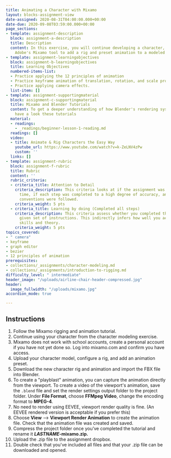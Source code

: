```yaml
---
title: Animating a Character with Mixamo
layout: blocks-assignment-view
date-assigned: 2020-08-31T04:00:00.000+00:00
date-due: 2020-09-08T03:59:00.000+00:00
page_sections:
- template: assignment-description
  block: assignment-a-description
  title: Description
  content: In this exercise, you will continue developing a character, and will use
    Adobe's Mixamo tool to add a rig and preset animation to a modeled character.
- template: assignment-learningobjectives
  block: assignment-b-learningobjectives
  title: Learning Objectives
  numbered-items-list:
  - Practice applying the 12 principles of animation
  - Practice keyframe animation of translation, rotation, and scale properties.
  - Practice applying camera effects.
  list-item: []
- template: assignment-supportingmaterial
  block: assignment-c-supportingmaterial
  title: Mixamo and Blender Tutorials
  content: To get a deeper understanding of how Blender's rendering system works,
    have a look these tutorials
  material:
  - readings:
    - _readings/beginner-lesson-1-reading.md
  readings: []
  video:
  - title: Animate & Rig Characters the Easy Way
    youtube_url: https://www.youtube.com/watch?v=k-ZeLNV4zPw
    custom: ''
  links: []
- template: assignment-rubric
  block: assignment-f-rubric
  title: Rubric
  content: ''
  rubric_criteria:
  - criteria_title: Attention to Detail
    criteria_description: This criteria looks at if the assignment was submitted on
      time, if each step was completed to a high degree of accuracy, and if file naming
      conventions were followed.
    criteria_weight: 5 pts
  - criteria_title: Learning by doing (Completed all steps)
    criteria_description: This criteria assess whether you completed the assignment's
      given set of instructions. This indirectly infers how well you acquired foundational
      skills and theory.
    criteria_weight: 5 pts
topics_covered:
- " camera"
- keyframe
- graph editor
- bezier
- 12 principles of animation
prerequisites:
- collections/_assignments/character-modeling.md
- collections/_assignments/introduction-to-rigging.md
difficulty_level: " intermediate"
header_image: "/uploads/airline-chair-header-compressed.jpg"
header:
  image_fullwidth: "/uploads/mixamo.jpg"
accordion_mode: true

---
```

## Instructions

 1. Follow the Mixamo rigging and animation tutorial.
 2. Continue using your character from the character modeling exercise.
 3. Mixamo does not work with school accounts, create a personal account if you have not yet done so. Log into mixamo.com and confirm you have access.
 4. Upload your character model, configure a rig, and add an animation preset.
 5. Download the new character rig and animation and import the FBX file into Blender.
 6. To create a "playblast" animation, you can capture the animation directly from the viewport. To create a video of the viewport's animation, save the `.blend` file and set the render settings output folder to the project folder. Under **File Format**, choose **FFMpeg Video**, change the encoding format to **MPEG-4**.
 7. No need to render using EEVEE, viewport render quality is fine. (An EEVEE rendered version is acceptable if you prefer this)
 8. Choose **View** ⟶ **Viewport Render Animation** to create the animation file. Check that the animation file was created and saved.
 9. Compress the project folder once you’ve completed the tutorial and rename it **_LASTNAME_-mixamo.zip.**
10. Upload the .zip file to the assignment dropbox.
11. Double check that you've included all files and that your .zip file can be downloaded and opened.